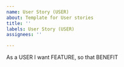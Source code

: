 ```yaml
---
name: User Story (USER)
about: Template for User stories
title: ''
labels: User Story (USER)
assignees: ''

---
```


As a USER I want FEATURE, so that BENEFIT
